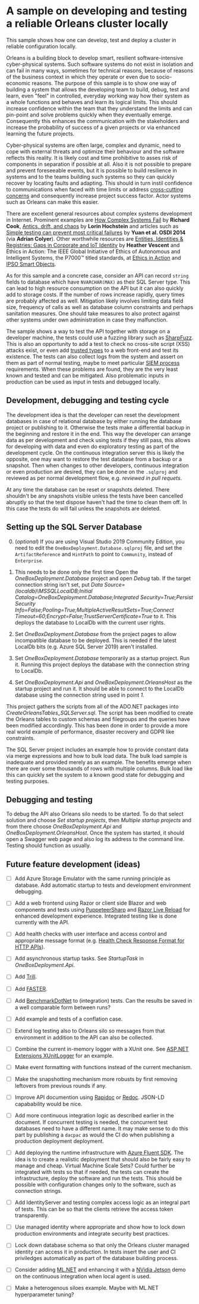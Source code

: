 # A sample on developing and testing a reliable Orleans cluster locally

This sample shows how one can develop, test and deploy a cluster in reliable
configuration locally.

Orleans is a building block to develop smart, resilient software-intensive
cyber-physical systems. Such software systems do not exist in isolation and can
fail in many ways, sometimes for technical reasons, because of reasons of the
business context in which they operate or even due to socio-economic reasons.
The purpose of this sample is to show one way of building a system that allows
the developing team to build, debug, test and learn, even "feel" in controlled,
everyday working way how their system as a whole functions and behaves and learn
its logical limits. This should increase confidence within the team that they
understand the limits and can pin-point and solve problems quickly when they
eventually emerge. Consequently this enhances the communication with the
stakeholders and increase the probability of success of a given projects or via
enhanced learning the future projects.

Cyber-physical systems are often large, complex and dynamic, need to cope with
external threats and optimize their behaviour and the software reflects this
reality. It is likely cost and time prohibitive to asses risk of components in
separation if possible at all. Also it is not possible to prepare and prevent
foreseeable events, but it is possible to build resilience in systems and to the
teams building such systems so they can quickly recover by locating faults and
adapting. This should in turn instil confidence to communications when faced
with time limits or address
[cross-cutting concerns](https://en.wikipedia.org/wiki/Cross-cutting_concern)
and consequently increase project success factor. Actor systems such as Orleans
can make this easier.

There are excellent general resources about complex systems development in
Internet. Prominent examples are
[How Complex Systems Fail](https://www.youtube.com/watch?v=2S0k12uZR14) by
**Richard Cook**,
[Antics, drift, and chaos](https://www.youtube.com/watch?v=SM2uXpmyJmA) by
**Lorin Hochstein** and articles such as
[Simple testing can prevent most critical failures](https://blog.acolyer.org/2016/10/06/simple-testing-can-prevent-most-critical-failures/)
by **Yuan et al. OSDI 2014** (via **Adrian Colyer**). Other worthwhile resources
are
[Entities, Identities & Registries: Gaps in Corporate and IoT Identity](https://ssimeetup.org/gaps-corporate-iot-identity-heather-vescent-webinar-35/)
by **Heather Vescent** and Ethics in Action: The IEEE Global Initiative of
Ethics of Autonomous and Intelligent Systems, the P7000™ titled standards, at
[Ethics in Action](https://ethicsinaction.ieee.org/) and
[IPSO Smart Objects](https://www.omaspecworks.org/develop-with-oma-specworks/ipso-smart-objects/).

As for this sample and a concrete case, consider an API can record `string`
fields to database which have `NVARCHAR(MAX)` as their SQL Server type. This can
lead to high resource consumption on the API but it can also quickly add to
storage costs. If the number of rows increase rapidly, query times are probably
affected as well. Mitigation likely involves limiting data field size, frequency
of calls as well as database column constraints and perhaps sanitation measures.
One should take measures to also protect against other systems under own
administration in case they malfunction.

The sample shows a way to test the API together with storage on a developer
machine, the tests could use a fuzzing library such as
[SharpFuzz](https://github.com/Metalnem/sharpfuzz). This is also an opportunity
to add a test to check no cross-site script (XSS) attacks exist, or even add
[trusted types](https://github.com/WICG/trusted-types) to a web front-end and
test its existence. The tests can also collect logs from the system and assert
on them as part of normal testing, maybe to meet particular
[SIEM process](https://en.wikipedia.org/wiki/Security_information_and_event_management)
requirements. When these problems are found, they are the very least known and
tested and can be mitigated. Also problematic inputs in production can be used
as input in tests and debugged locally.

## Development, debugging and testing cycle

The development idea is that the developer can reset the development databases
in case of relational database by either running the database project or
publishing to it. Otherwise the tests make a differential backup in the
beginning and restore it in the end. This way the developer can arrange data as
per development and check using tests if they still pass, this allows for
developing with data and even do exploratory testing as part of the development
cycle. On the continuous integration server this is likely the opposite, one may
want to restore the test database from a backup or a snapshot. Then when changes
to other developers, continuous integration or even production are desired, they
can be done on the `.sqlproj` and reviewed as per normal development flow, e.g.
_reviewed in pull requets_.

At any time the database can be reset or snapshots deleted. There shouldn't be
any snapshots visible unless the tests have been cancelled abruptly so that the
test dispose haven't had the time to clean them off. In this case the tests do
will fail unless the snapshots are deleted.

## Setting up the SQL Server Database

0. (_optional_) If you are using Visual Studio 2019 Community Edition, you need
   to edit the `OneBoxDeployment.Database.sqlproj` file, and set the
   `ArtifactReference` and `HintPath` to point to `Community`, instead of
   `Enterprise`.

1. This needs to be done only the first time Open the
   _OneBoxDeployment.Database_ project and open _Debug_ tab. If the target
   connection string isn't set, put _Data Source=(localdb)\MSSQLLocalDB;Initial
   Catalog=OneBoxDeployment.Database;Integrated Security=True;Persist Security
   Info=False;Pooling=True;MultipleActiveResultSets=True;Connect
   Timeout=60;Encrypt=False;TrustServerCertificate=True_ to it. This deploys the
   database to LocalDb with the current user rights.

1. Set _OneBoxDeployment.Database_ from the project pages to allow incompatible
   database to be deployed. This is needed if the latest LocalDb bits (e.g.
   Azure SQL Server 2019) aren't installed.

1. Set _OneBoxDeployment.Database_ temporarily as a startup project. Run it.
   Running this project deploys the database with the connection string to
   LocalDb.

1. Set _OneBoxDeployment.Api_ and _OneBoxDeployment.OrleansHost_ as the startup
   project and run it. It should be able to connect to the LocalDb database
   using the connection string used in point _1._

This project gathers the scripts from all of the ADO.NET packages into
_CreateOrleansTables_SQLServer.sql_. The script has been modified to create the
Orleans tables to custom schemas and filegroups and the queries have been
modified accordingly. This has been done in order to provide a more real world
example of performance, disaster recovery and GDPR like constraints.

The SQL Server project includes an example how to provide constant data via
merge expressions and how to bulk load data. The bulk load sample is inadequate
and provided merely as an example. The benefits emerge when there are over some
thousands of rows with multiple columns. Bulk load like this can quickly set the
system to a known good state for debugging and testing purposes.

## Debugging and testing

To debug the API also Orleans silo needs to be started. To do that select
solution and choose _Set startup projects_, then _Multiple startup projects_ and
from there choose _OneBoxDeployment.Api_ and _OneBoxDeployment.OrleansHost_.
Once the system has started, it should open a Swagger web page and also log its
address to the command line. Testing should function as usually.

## Future feature development (ideas)

- [ ] Add Azure Storage Emulator with the same running principle as database.
      Add automatic startup to tests and development environment debugging.

- [ ] Add a web frontend using Razor or client side Blazor and web components
      and tests using [PuppeteerSharp](https://github.com/kblok/puppeteer-sharp)
      and
      [Razor Live Reload](https://weblog.west-wind.com/posts/2019/Jun/03/Building-Live-Reload-Middleware-for-ASPNET-Core)
      for enhanced development experience. Integrated testing like is done
      currently with the API.

- [ ] Add health checks with user interface and access control and appropriate
      message format (e.g.
      [Health Check Response Format for HTTP APIs](https://tools.ietf.org/html/draft-inadarei-api-health-check-02)).

- [ ] Add asynchronous startup tasks. See _StartupTask_ in
      _OneBoxDeployment.Api_.

- [ ] Add [Trill](https://github.com/microsoft/Trill).

- [ ] Add [FASTER](https://github.com/microsoft/FASTER).

- [ ] Add [BenchmarkDotNet](https://github.com/dotnet/BenchmarkDotNet) to
      (integration) tests. Can the results be saved in a well comparable form
      between runs?

- [ ] Add example and tests of a conflation case.

- [ ] Extend log testing also to Orleans silo so messages from that environment
      in addition to the API can also be collected.

- [ ] Combine the current in-memory logger with a XUnit one. See
      [ASP.NET Extensions XUnitLogger](https://github.com/aspnet/Extensions/blob/f162f1006bf8954f0102af8ff98c04077cf21b04/src/Logging/Logging.Testing/src/XunitLoggerProvider.cs)
      for an example.

- [ ] Make event formatting with functions instead of the current mechanism.

- [ ] Make the snapshotting mechanism more robusts by first removing leftovers
      from previous rounds if any.

- [ ] Improve API documention using [Rapidoc](https://github.com/mrin9/RapiDoc)
      or [Redoc](https://github.com/Redocly/redoc). JSON-LD capabability would
      be nice.

- [ ] Add more continuous integration logic as described earlier in the
      document. If concurrent testing is needed, the concurrent test databases
      need to have a different name. It may make sense to do this part by
      publishing a `dacpac` as would the CI do when publishing a production
      deployment deployment.

- [ ] Add deploying the runtime infrastructure with
      [Azure Fluent SDK](https://github.com/Azure/azure-libraries-for-net). The
      idea is to create a realistic deployment that should also be fairly easy
      to manage and cheap. Virtual Machine Scale Sets? Could further be
      integrated with tests so that if needed, the tests can create the
      infrastructure, deploy the software and run the tests. This should be
      possible with configuration changes only to the software, such as
      connection strings.

- [ ] Add IdentityServer and testing complex access logic as an integral part of
      tests. This can be so that the clients retrieve the access token
      transparently.

- [ ] Use managed identity where appropriate and show how to lock down
      production environments and integrate security best practices.

- [ ] Lock down database schema so that only the Orleans cluster managed
      identity can access it in production. In tests insert the user and CI
      priviledges automatically as part of the database building process.

- [ ] Consider adding [ML.NET](https://github.com/dotnet/machinelearning) and
      enhancing it with a
      [NVidia Jetson](https://www.nvidia.com/en-us/autonomous-machines/embedded-systems/jetson-nano/)
      demo on the continuous integration when local agent is used.

- [ ] Make a heterogenous siloes example. Maybe with ML.NET hyperparameter
      tuning?
